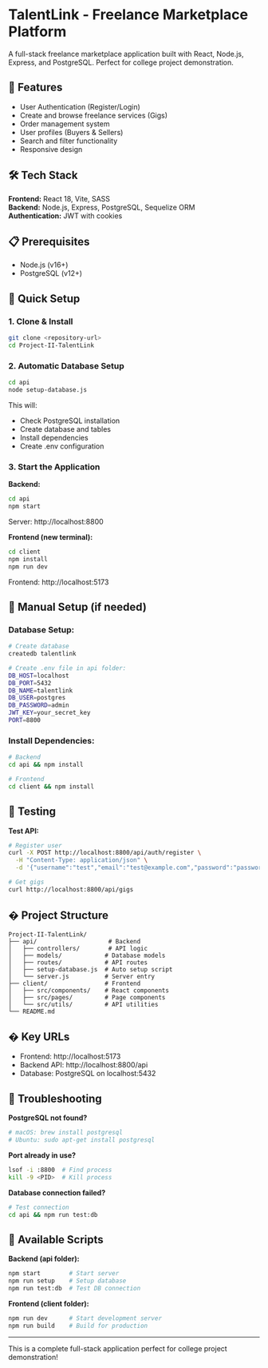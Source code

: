 # TalentLink - Freelance Marketplace Platform

A full-stack freelance marketplace application built with React, Node.js, Express, and PostgreSQL. Perfect for college project demonstration.

## 🚀 Features

- User Authentication (Register/Login)
- Create and browse freelance services (Gigs)
- Order management system
- User profiles (Buyers & Sellers)
- Search and filter functionality
- Responsive design

## 🛠️ Tech Stack

**Frontend:** React 18, Vite, SASS  
**Backend:** Node.js, Express, PostgreSQL, Sequelize ORM  
**Authentication:** JWT with cookies

## 📋 Prerequisites

- Node.js (v16+)
- PostgreSQL (v12+)

## 🚀 Quick Setup

### 1. Clone & Install
```bash
git clone <repository-url>
cd Project-II-TalentLink
```

### 2. Automatic Database Setup
```bash
cd api
node setup-database.js
```
This will:
- Check PostgreSQL installation
- Create database and tables
- Install dependencies
- Create .env configuration

### 3. Start the Application

**Backend:**
```bash
cd api
npm start
```
Server: http://localhost:8800

**Frontend (new terminal):**
```bash
cd client
npm install
npm run dev  
```
Frontend: http://localhost:5173

## 🔧 Manual Setup (if needed)

### Database Setup:
```bash
# Create database
createdb talentlink

# Create .env file in api folder:
DB_HOST=localhost
DB_PORT=5432
DB_NAME=talentlink
DB_USER=postgres
DB_PASSWORD=admin
JWT_KEY=your_secret_key
PORT=8800
```

### Install Dependencies:
```bash
# Backend
cd api && npm install

# Frontend  
cd client && npm install
```

## 🧪 Testing

**Test API:**
```bash
# Register user
curl -X POST http://localhost:8800/api/auth/register \
  -H "Content-Type: application/json" \
  -d '{"username":"test","email":"test@example.com","password":"password123","country":"US"}'

# Get gigs
curl http://localhost:8800/api/gigs
```

## � Project Structure

```
Project-II-TalentLink/
├── api/                    # Backend
│   ├── controllers/        # API logic
│   ├── models/            # Database models  
│   ├── routes/            # API routes
│   ├── setup-database.js  # Auto setup script
│   └── server.js          # Server entry
├── client/                # Frontend
│   ├── src/components/    # React components
│   ├── src/pages/         # Page components
│   └── src/utils/         # API utilities
└── README.md
```

## � Key URLs

- Frontend: http://localhost:5173
- Backend API: http://localhost:8800/api
- Database: PostgreSQL on localhost:5432

## 🚧 Troubleshooting

**PostgreSQL not found?**
```bash
# macOS: brew install postgresql
# Ubuntu: sudo apt-get install postgresql
```

**Port already in use?**
```bash
lsof -i :8800  # Find process
kill -9 <PID>  # Kill process
```

**Database connection failed?**
```bash
# Test connection
cd api && npm run test:db
```

## 📝 Available Scripts

**Backend (api folder):**
```bash
npm start        # Start server
npm run setup    # Setup database
npm run test:db  # Test DB connection
```

**Frontend (client folder):**
```bash
npm run dev      # Start development server
npm run build    # Build for production
```

---

This is a complete full-stack application perfect for college project demonstration!
